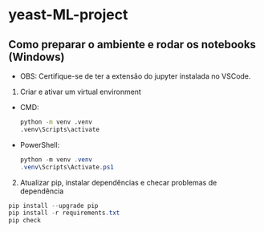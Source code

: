 # yeast-ML-project

## Como preparar o ambiente e rodar os notebooks (Windows)

- OBS: Certifique-se de ter a extensão do jupyter instalada no VSCode.

1. Criar e ativar um virtual environment
- CMD:
  ```cmd
  python -m venv .venv
  .venv\Scripts\activate
  ```
- PowerShell:
  ```powershell
  python -m venv .venv
  .venv\Scripts\Activate.ps1
  ```

2. Atualizar pip, instalar dependências e checar problemas de dependência
```powershell
pip install --upgrade pip
pip install -r requirements.txt
pip check
```
